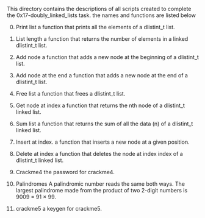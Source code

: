 This directory contains the descriptions of all scripts created to complete the 0x17-doubly_linked_lists task. the names and functions are listed below

0. Print list
 a function that prints all the elements of a dlistint_t list.

1. List length
a function that returns the number of elements in a linked dlistint_t list.

2. Add node
 a function that adds a new node at the beginning of a dlistint_t list.

3. Add node at the end
a function that adds a new node at the end of a dlistint_t list.

4. Free list
a function that frees a dlistint_t list.

5. Get node at index
a function that returns the nth node of a dlistint_t linked list.

6. Sum list
a function that returns the sum of all the data (n) of a dlistint_t linked list.

7. Insert at index.
a function that inserts a new node at a given position.

8. Delete at index
a function that deletes the node at index index of a dlistint_t linked list.

9. Crackme4
the password for crackme4.

10. Palindromes
A palindromic number reads the same both ways. The largest palindrome made from the product of two 2-digit numbers is 9009 = 91 × 99.

11. crackme5
a keygen for crackme5.
